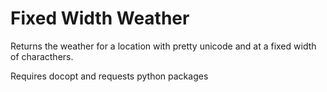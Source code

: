 # Fixed Width Weather


Returns the weather for a location with pretty unicode and at a fixed width of characthers.

Requires docopt and requests python packages

